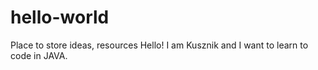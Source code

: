 # hello-world
Place to store ideas, resources
Hello! I am Kusznik and I want to learn to code in JAVA.
